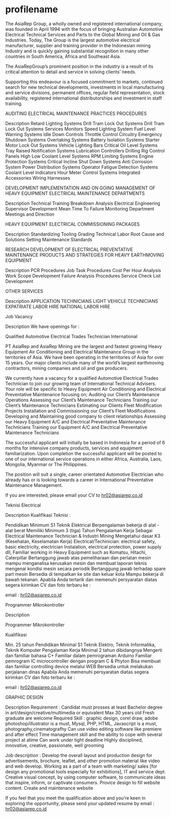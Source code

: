 # profilename



The AsiaRep Group, a wholly owned and registered international company, was founded in April 1994 with the focus of bringing Australian Automotive Electrical Technical Services and Parts to the Global Mining and Oil & Gas Industries. Today, The Group is the largest automotive electrical manufacturer, supplier and training provider in the Indonesian mining Industry and is quickly gaining substantial recognition in many other countries in South America, Africa and Southeast Asia.

The AsiaRepGroup’s prominent position in the industry is a result of its critical attention to detail and service in solving clients’ needs.

Supporting this endeavour is a focused commitment to markets, continued search for new technical developments, investments in local manufacturing and service divisions, permanent offices, regular field representation, stock availability, registered international distributorships and investment in staff training.



AUDITING ELECTRICAL MAINTENANCE PRACTICES PROCEDURES

Description
Retard Lighting Systems
Drill Tram Lock Out Systems
Drill Tram Lock Out Systems
Services Monitors
Speed Lighting System
Fuel Level Warning Systems
Idle Down Controls
Throttle Control Circuitry
Emergency Shutdown Systems
Overtaking Systems
Battery Isolation Systems
Starter Motor Lock Out Systems
Vehicle Lighting Bars
Critical Oil Level Systems
Tray Raised Notification Systems
Lubrication Controllers
Drilling Rig Control Panels
High Low Coolant Level Systems
RPM Limiting Systems
Engine Protection Systems
Critical Incline Shut Down Systems
Anti Corrosion System
Power Distribution Systems
Operator Fatigue Detection Systems
Coolant Level Indicators
Hour Meter Control Systems
Integrated Accessories Wiring Harnesses

DEVELOPMENT IMPLEMENTATION AND ON GOING MANAGEMENT OF HEAVY EQUIPMENT ELECTRICAL MAINTENANCE DEPARTMENTS

Description
Technical Training
Breakdown Analysis
Electrical Engineering
Supervisor Development
Mean Time To Failure Monitoring
Department Meetings and Direction

HEAVY EQUIPMENT ELECTRICAL COMMISSIONING PACKAGES

Description
Standardizing Tooling
Grading Technical Labor
Root Cause and Solutions
Setting Maintenance Standards

RESEARCH DEVELOPMENT OF ELECTRICAL PREVENTATIVE MAINTENANCE PRODUCTS AND STRATEGIES FOR HEAVY EARTHMOVING EQUIPMENT

Description
PCR Procedures
Job Task Procedures
Cost Per Hour Analysis
Work Scope Development
Failure Analysis Procedures
Service Check List Development

OTHER SERVICES

Description
APPLICATION TECHNICIANS
LIGHT VEHICLE TECHNICIANS
EXPATRIATE LABOR HIRE
NATIONAL LABOR HIRE


Job Vacancy

Description
We have openings for :

Qualified Automotive Electrical Trades Technician International

PT AsiaRep and AsiaRep Mining are the largest and fastest growing Heavy Equipment Air Conditioning and Electrical Maintenance Group in the territories of Asia. We have been operating in the territories of Asia for over 15 years. Our major clients include many of the world’s largest earthmoving contractors, mining companies and oil and gas producers.


We currently have a vacancy for a qualified Automotive Electrical Trades Technician to join our growing team of International Technical Advisers. Your role will be specific to Heavy Equipment Air Conditioning and Electrical Preventative Maintenance focusing on;
Auditing our Client’s Maintenance Operations
Assessing our Client’s Maintenance Technicians
Training our Client’s Maintenance Technicians
Estimating our Clients Fleet Modification Projects
Installation and Commissioning our Client’s Fleet Modifications
Developing and Maintaining good company to client relationships
Assessing our Heavy Equipment A/C and Electrical Preventative Maintenance Technicians
Training our Equipment A/C and Electrical Preventative Maintenance Technicians


The successful applicant will initially be based in Indonesia for a period of 6 months for intensive company products, services and equipment familiarization. Upon completion the successful applicant will be posted to one of our international service operations in either Africa, Australia, Laos, Mongolia, Myanmar or The Philippines.

The position will suit a single, career orientated Automotive Electrician who already has or is looking towards a career in International Preventative Maintenance Management.


If you are interested, please email your CV to hr02@asiarep.co.id


Teknisi Electrical

Description
Kualifikasi Teknisi :

Pendidikan Minimum S1 Teknik Elektrical
Berpengalaman bekerja di alat - alat berat 
Memiliki Minimum 3 (tiga) Tahun Pengalaman Kerja Sebagai Electrical Maintenance Technician & Industri Mining 
Mengetahui dasar K3 (Kesehatan, Keselamatan Kerja)
Electrical/Techinician: electrical safety, basic electricity, electrician Instalation, electrical protection, power supply dll,
Familiar working in Heavy Equipment such as Komatsu, Hitachi, Caterpillar
Bertanggung jawab atas pemeliharaan dan perlatan mesin
mampu menganalisa kerusakan mesin dan membuat laporan teknis mengenai kondisi mesin secara periodik
Bertanggung jawab terhadap spare part mesin
Bersedia di tempatkan ke site dan keluar kota
Mampu bekerja di bawah tekanan.
Apabila Anda tertarik dan memenuhi persyaratan diatas segera kirimkan CV dan foto terbaru ke :

email : hr02@asiarep.co.id


Programmer Mikrokontroller

Description
 

Programmer Mikrokontroller

Kualifikasi

Min. 25 tahun
Pendidikan Minimal S1 Teknik Elektro, Teknik Informatika, Teknik Komputer
Pengalaman Kerja Minimal 2 tahun dibidangnya
Mengerti dan familiar bahasa C+
Familiar dalam pemrograman Arduino
Familiar pemrogram IC microcontroller dengan program C & Phyton
Bisa membuat dan familiar controlling device melalui WEB
Bersedia untuk melakukan perjalanan dinas
 Apabila Anda memenuhi persyaratan diatas segera kirimkan CV dan foto terbaru ke :

email : hr02@asiarep.co.id


GRAPHIC DESIGN

Description
Requirement :
Candidat must prosses at least Bachelor degree in art/design/creative/multimedia or equivalent
Max 30 years old
Fresh graduate are welcome
Required Skill : graphic design, corel draw, adobe photoshop/illustrator is a must, Mysql, PHP, HTML, Javascript is a must, photography,cinematografhy
Can use video editing software like premiere and after effect
Time management skill and the ability to cope with several project at atime
Can work under tight deadline
Highly disciplined, innovative, creative, passionate, well grooming
 
Job description : 
Develop the overall layout and production design for advertisements, brochure, leaflet, and other promotion material like video and web develop.
Working as a part of a team with marketing/ sales [for design any promotional tools especially for exhibitions], IT and service dept.
Creative visual concept, by using computer software, to communicate ideas that inspire, inform, or captivate consumers.
Provice design to fill website content.
Create and maintenance website
 

If you feel that you meet the qualification above and you’re keen in exploring the opportunity, please send your updated resume by email : hr02@asiarep.co.id

